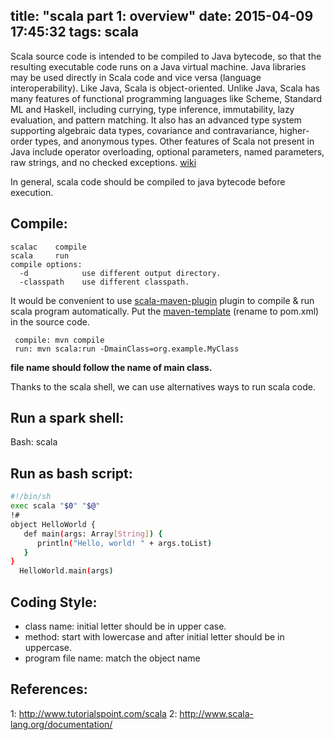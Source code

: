 title: "scala part 1: overview"
date: 2015-04-09 17:45:32
tags: scala
------

Scala source code is intended to be compiled to Java bytecode, so that the resulting executable code runs on a Java virtual machine. Java libraries may be used directly in Scala code and vice versa (language interoperability). Like Java, Scala is object-oriented. Unlike Java, Scala has many features of functional programming languages like Scheme, Standard ML and Haskell, including currying, type inference, immutability, lazy evaluation, and pattern matching. It also has an advanced type system supporting algebraic data types, covariance and contravariance, higher-order types, and anonymous types. Other features of Scala not present in Java include operator overloading, optional parameters, named parameters, raw strings, and no checked exceptions. [wiki]

In general, scala code should be compiled to java bytecode before execution. 
## Compile:
    scalac    compile
    scala     run
    compile options:
	  -d            use different output directory.
      -classpath    use different classpath.

It would be convenient to use [scala-maven-plugin] plugin to compile & run scala program automatically. 
Put the [maven-template] (rename to pom.xml) in the source code. 
     
     compile: mvn compile
     run: mvn scala:run -DmainClass=org.example.MyClass
**file name should follow the name of main class.**

Thanks to the scala shell, we can use alternatives ways to run scala code.
## Run a spark shell:
  Bash:  scala

## Run as bash script:
```bash
#!/bin/sh
exec scala "$0" "$@"
!#
object HelloWorld {
   def main(args: Array[String]) {
      println("Hello, world! " + args.toList)
   }
}
  HelloWorld.main(args)
```

## Coding Style:
- class name: initial letter should be in upper case.
- method: start with lowercase and after initial letter should be in uppercase.
- program file name: match the object name

## References:
[wiki]: http://en.wikipedia.org/wiki/Scala_(programming_language)
[scala-maven-plugin]: http://davidb.github.io/scala-maven-plugin/
[maven-template]: https://github.com/unioah/configs/blob/master/template/scala_maven.pom.xml

1: http://www.tutorialspoint.com/scala
2: http://www.scala-lang.org/documentation/